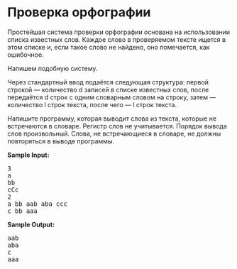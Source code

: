 <h1>Проверка орфографии</h1>
<p>Простейшая система проверки орфографии основана на использовании списка известных слов. Каждое слово в проверяемом тексте ищется в этом списке и, если такое слово не найдено, оно помечается, как ошибочное.</p>
<p>Напишем подобную систему.</p>
<p>Через стандартный ввод подаётся следующая структура: первой строкой — количество d записей в списке известных слов, после передаётся  d строк с одним словарным словом на строку, затем — количество l строк текста, после чего — l строк текста.</p>
<p>Напишите программу, которая выводит слова из текста, которые не встречаются в словаре. Регистр слов не учитывается. Порядок вывода слов произвольный. Слова, не встречающиеся в словаре, не должны повторяться в выводе программы.</p>
<p><strong>Sample Input:</strong></p>
<pre>
3
a
bb
cCc
2
a bb aab aba ccc
c bb aaa
</pre>
<p><strong>Sample Output:</strong></p>
<pre>
aab
aba
c
aaa
</pre>